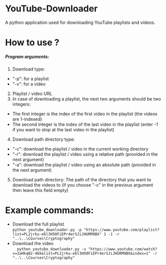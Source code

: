# YouTube-Downloader
A python application used for downloading YouTube playlists and videos.

# How to use ?
##### Program arguments:
1. Download type:
* "-p": for a playlist
* "-v": for a video
2. Playlist / video URL
3. In case of downloading a playlist, the next two arguments should be two integers:
* The first integer is the index of the first video in the playlist (the videos are 1-indexed) 
* The second integer is the index of the last video in the playlist (enter -1 if you want to stop at the last video in the playlist)  
4. Download path directory type: 
* "-c": download the playlist / video in the current working directory 
* "-r": download the playlist / video using a relative path (provided in the next argument) 
* "-a": download the playlist / video using an absolute path (provided in the next argument)  
5. Download path directory: The path of the directory that you want to download the videos to (if you choose "-c" in the previous argument then leave this field empty) 

# Example commands:
* Download the full playlist <br>
`
python youtube_downloader.py -p "https://www.youtube.com/playlist?list=PL2jrku-ebl3H50FiEPr4erSJiJHURM9BX" 1 -1 -r "..\..\Courses\Cryptography"
`
* Download the video <br>
`  
python youtube_downloader.py -v "https://www.youtube.com/watch?v=2aHkqB2-46k&list=PL2jrku-ebl3H50FiEPr4erSJiJHURM9BX&index=1" -r "..\..\Courses\Cryptography"
`